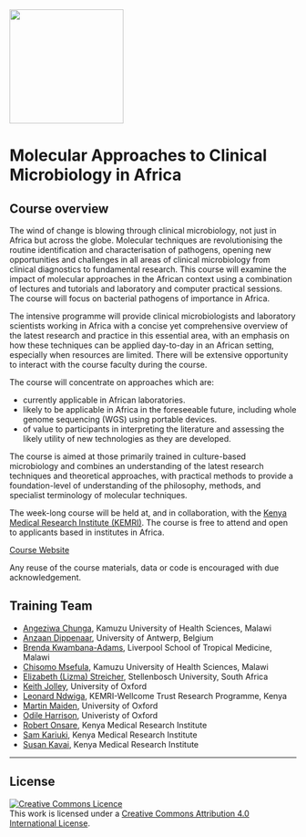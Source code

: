 <img src="https://coursesandconferences.wellcomeconnectingscience.org/wp-content/themes/wcc_courses_and_conferences/dist/assets/svg/logo.svg" width="200" height="200">


# Molecular Approaches to Clinical Microbiology in Africa


## Course overview

The wind of change is blowing through clinical microbiology, not just in Africa but across the globe. Molecular techniques are revolutionising the routine identification and characterisation of pathogens, opening new opportunities and challenges in all areas of clinical microbiology from clinical diagnostics to fundamental research. This course will examine the impact of molecular approaches in the African context using a combination of lectures and tutorials and laboratory and computer practical sessions. The course will focus on bacterial pathogens of importance in Africa.

The intensive programme will provide clinical microbiologists and laboratory scientists working in Africa with a concise yet comprehensive overview of the latest research and practice in this essential area, with an emphasis on how these techniques can be applied day-to-day in an African setting, especially when resources are limited. There will be extensive opportunity to interact with the course faculty during the course.

The course will concentrate on approaches which are:

- currently applicable in African laboratories.
- likely to be applicable in Africa in the foreseeable future, including whole genome sequencing (WGS) using portable devices.
- of value to participants in interpreting the literature and assessing the likely utility of new technologies as they are developed.

The course is aimed at those primarily trained in culture-based microbiology and combines an understanding of the latest research techniques and theoretical approaches, with practical methods to provide a foundation-level of understanding of the philosophy, methods, and specialist terminology of molecular techniques.

The week-long course will be held at, and in collaboration, with the [Kenya Medical Research Institute (KEMRI)](https://www.kemri.go.ke/). The course is free to attend and open to applicants based in institutes in Africa.

[Course Website](https://coursesandconferences.wellcomeconnectingscience.org/event/molecular-approaches-to-clinical-microbiology-in-africa-20230902/)

Any reuse of the course materials, data or code is encouraged with due acknowledgement.

## Training Team

- [Angeziwa Chunga](https://orcid.org/0000-0001-6500-2902), Kamuzu University of Health Sciences, Malawi
- [Anzaan Dippenaar](https://www.uantwerpen.be/en/staff/anzaan-dippenaar/), University of Antwerp, Belgium
- [Brenda Kwambana-Adams](https://www.lstmed.ac.uk/about/people/brenda-kwambana-adams), Liverpool School of Tropical Medicine, Malawi
- [Chisomo Msefula](https://orcid.org/0000-0003-2304-886X), Kamuzu University of Health Sciences, Malawi
- [Elizabeth (Lizma) Streicher](http://www.sun.ac.za/english/faculty/healthsciences/Molecular_Biology_Human_Genetics/tbgenomics/Pages/default.aspx), Stellenbosch University, South Africa 
- [Keith Jolley](https://www.biology.ox.ac.uk/people/dr-keith-jolley), University of Oxford
- [Leonard Ndwiga](https://www.linkedin.com/in/lndwiga), KEMRI-Wellcome Trust Research Programme, Kenya
- [Martin Maiden](https://www.biology.ox.ac.uk/people/professor-martin-maiden), University of Oxford
- [Odile Harrison](https://www.ndph.ox.ac.uk/team/odile-harrison), Univeristy of Oxford
- [Robert Onsare](https://www.kemri.go.ke/cmr-staff-profiles/#1635772764582-f76cb380-cf24), Kenya Medical Research Institute
- [Sam Kariuki](http://www.kemri.go.ke/cmr-staff-profiles/#1635768168860-825b002f-afef), Kenya Medical Research Institute
- [Susan Kavai](https://www.kemri.go.ke/cmr-staff-profiles/#1648026803339-009e565e-07a8), Kenya Medical Research Institute

******
## License
<a rel="license" href="http://creativecommons.org/licenses/by/4.0/"><img alt="Creative Commons Licence" style="border-width:0" src="https://i.creativecommons.org/l/by/4.0/88x31.png" /></a><br />This work is licensed under a <a rel="license" href="http://creativecommons.org/licenses/by/4.0/">Creative Commons Attribution 4.0 International License</a>.
